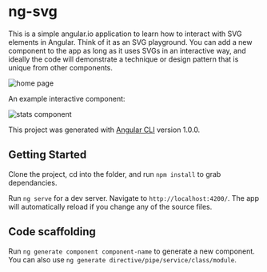 # ng-svg

This is a simple angular.io application to learn how to interact with SVG elements in Angular. Think of it as an SVG playground. You can add a new component to the app as long as it uses SVGs in an interactive way, and ideally the code will demonstrate a technique or design pattern that is unique from other components.

![home page](https://raw.githubusercontent.com/jchatkinson/ng-svg/master/main.jpg)

An example interactive component:

![stats component](https://raw.githubusercontent.com/jchatkinson/ng-svg/master/stats.jpg)

This project was generated with [Angular CLI](https://github.com/angular/angular-cli) version 1.0.0.

## Getting Started

Clone the project, cd into the folder, and run `npm install` to grab dependancies.

Run `ng serve` for a dev server. Navigate to `http://localhost:4200/`. The app will automatically reload if you change any of the source files.

## Code scaffolding

Run `ng generate component component-name` to generate a new component. You can also use `ng generate directive/pipe/service/class/module`.
